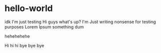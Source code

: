 # hello-world
idk I'm just testing
Hi guys
what's up?
I'm Just writing nonsense for testing purposes
Lorem Ipsum something dum




hehehehehe

Hi hi hi
bye bye bye
